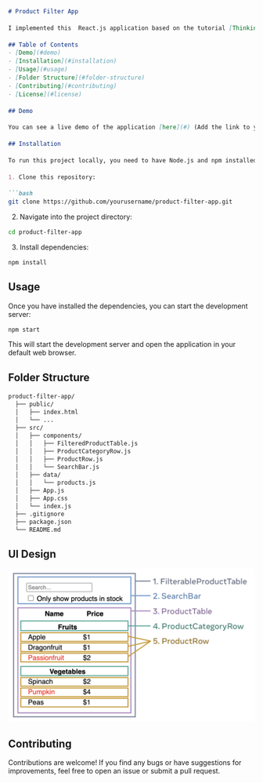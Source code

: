 ```markdown
# Product Filter App

I implemented this  React.js application based on the tutorial [Thinking in React](https://react.dev/learn/thinking-in-react) that demonstrates filtering products based on search text and stock availability. This serves a reference for such projects for myself in future.

## Table of Contents
- [Demo](#demo)
- [Installation](#installation)
- [Usage](#usage)
- [Folder Structure](#folder-structure)
- [Contributing](#contributing)
- [License](#license)

## Demo

You can see a live demo of the application [here](#) (Add the link to your live demo if available).

## Installation

To run this project locally, you need to have Node.js and npm installed on your machine.

1. Clone this repository:

```bash
git clone https://github.com/yourusername/product-filter-app.git
```

2. Navigate into the project directory:

```bash
cd product-filter-app
```

3. Install dependencies:

```bash
npm install
```

## Usage

Once you have installed the dependencies, you can start the development server:

```bash
npm start
```

This will start the development server and open the application in your default web browser.

## Folder Structure

```
product-filter-app/
  ├── public/
  │   ├── index.html
  │   └── ...
  ├── src/
  │   ├── components/
  │   │   ├── FilteredProductTable.js
  │   │   ├── ProductCategoryRow.js
  │   │   ├── ProductRow.js
  │   │   └── SearchBar.js
  │   ├── data/
  │   │   └── products.js
  │   ├── App.js
  │   ├── App.css
  │   └── index.js
  ├── .gitignore
  ├── package.json
  └── README.md
```

## UI Design
![alt text](image.png)

## Contributing

Contributions are welcome! If you find any bugs or have suggestions for improvements, feel free to open an issue or submit a pull request. 


